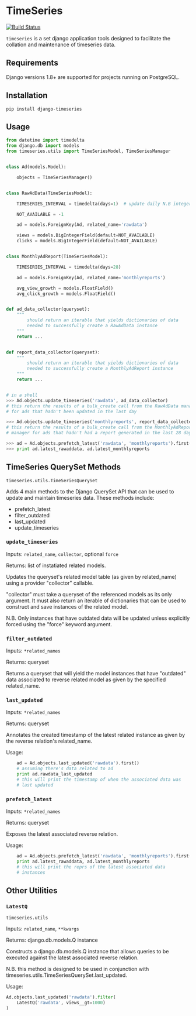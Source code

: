 # TimeSeries

[![Build Status](https://travis-ci.org/anthonyalmarza/timeseries.svg?branch=master)](https://travis-ci.org/anthonyalmarza/timeseries)

`timeseries` is a set django application tools designed to facilitate the
collation and maintenance of timeseries data.

## Requirements

Django versions 1.8+ are supported for projects running on PostgreSQL.

## Installation

`pip install django-timeseries`

## Usage

```python
from datetime import timedelta
from django.db import models
from timeseries.utils import TimeSeriesModel, TimeSeriesManager


class Ad(models.Model):

    objects = TimeSeriesManager()


class RawAdData(TimeSeriesModel):

    TIMESERIES_INTERVAL = timedelta(days=1)  # update daily N.B integers in seconds also work

    NOT_AVAILABLE = -1

    ad = models.ForeignKey(Ad, related_name='rawdata')

    views = models.BigIntegerField(default=NOT_AVAILABLE)
    clicks = models.BigIntegerField(default=NOT_AVAILABLE)


class MonthlyAdReport(TimeSeriesModel):

    TIMESERIES_INTERVAL = timedelta(days=28)

    ad = models.ForeignKey(Ad, related_name='monthlyreports')

    avg_view_growth = models.FloatField()
    avg_click_growth = models.FloatField()


def ad_data_collector(queryset):
    """
        should return an iterable that yields dictionaries of data
        needed to successfully create a RawAdData instance
    """
    return ...


def report_data_collector(queryset):
    """
        should return an iterable that yields dictionaries of data
        needed to successfully create a MonthlyAdReport instance
    """
    return ...


# in a shell
>>> Ad.objects.update_timeseries('rawdata', ad_data_collector)
# this return the results of a bulk_create call from the RawAdData manager
# for ads that hadn't been updated in the last day

>>> Ad.objects.update_timeseries('monthlyreports', report_data_collector)
# this return the results of a bulk_create call from the MonthlyAdReport
# manager for ads that hadn't had a report generated in the last 28 days

>>> ad = Ad.objects.prefetch_latest('rawdata', 'monthlyreports').first()
>>> print ad.latest_rawaddata, ad.latest_monthlyreports

```


## TimeSeries QuerySet Methods

`timeseries.utils.TimeSeriesQuerySet`

Adds 4 main methods to the Django QuerySet API that can be used to
update and maintain timeseries data. These methods include:

* prefetch_latest
* filter_outdated
* last_updated
* update_timeseries


### `update_timeseries`

Inputs: `related_name`, `collector`, optional `force`

Returns: list of instatiated related models.

Updates the queryset's related model table
(as given by related_name) using a provider "collector" callable.

"collector" must take a queryset of the referenced models as its
only argument. It must also return an iterable of dictionaries
that can be used to construct and save instances of the related
model.

N.B. Only instances that have outdated data will be updated unless
explicitly forced using the "force" keyword argument.


### `filter_outdated`

Inputs: `*related_names`

Returns: queryset

Returns a queryset that will yield the model instances that have
"outdated" data associated to reverse related model as given by
the specified related_name.

### `last_updated`

Inputs: `*related_names`

Returns: queryset

Annotates the created timestamp of the latest related instance as
given by the reverse relation's related_name.

Usage:

```python
    ad = Ad.objects.last_updated('rawdata').first()
    # assuming there's data related to ad
    print ad.rawdata_last_updated
    # this will print the timestamp of when the associated data was
    # last updated
```

### `prefetch_latest`

Inputs: `*related_names`

Returns: queryset

Exposes the latest associated reverse relation.

Usage:

```python
    ad = Ad.objects.prefetch_latest('rawdata', 'monthlyreports').first()
    print ad.latest_rawaddata, ad.latest_monthlyreports
    # this will print the reprs of the latest associated data
    # instances
```


## Other Utilities

### `LatestQ`

`timeseries.utils`

Inputs: `related_name`, `**kwargs`

Returns: django.db.models.Q instance

Constructs a django.db.models.Q instance that allows queries to be
executed against the latest associated reverse relation.

N.B. this method is designed to be used in conjunction with
timeseries.utils.TimeSeriesQuerySet.last_updated.

Usage:

```python
Ad.objects.last_updated('rawdata').filter(
    LatestQ('rawdata', views__gt=1000)
)
```